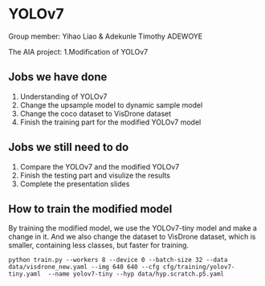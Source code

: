 # YOLOv7
Group member: Yihao Liao & Adekunle Timothy ADEWOYE

The AIA project: 1.Modification of YOLOv7 

## Jobs we have done
1. Understanding of YOLOv7
2. Change the upsample model to dynamic sample model
3. Change the coco dataset to VisDrone dataset
4. Finish the training part for the modified YOLOv7 model

## Jobs we still need to do
1. Compare the YOLOv7 and the modified YOLOv7
2. Finish the testing part and visulize the results
3. Complete the presentation slides


## How to train the modified model
By training the modified model, we use the YOLOv7-tiny model and make a change in it. And we also change the dataset to VisDrone dataset, which is smaller, containing less classes, but faster for training.
```
python train.py --workers 8 --device 0 --batch-size 32 --data data/visdrone_new.yaml --img 640 640 --cfg cfg/training/yolov7-tiny.yaml  --name yolov7-tiny --hyp data/hyp.scratch.p5.yaml
```

